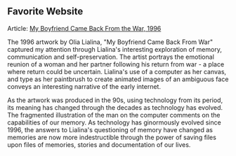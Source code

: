 ## Favorite Website
Article: [My Boyfriend Came Back From the War, 1996](https://anthology.rhizome.org/my-boyfriend-came-back-from-the-war)

The 1996 artwork by Olia Lialina, "My Boyfriend Came Back From War" captured my attention through Lialina's interesting exploration of memory, communication and self-preservation. The artist portrays the emotional reunion of a woman and her partner following his return from war - a place where return could be uncertain. Lialina's use of a computer as her canvas, and type as her paintbrush to create animated images of an ambiguous face conveys an interesting narrative of the early internet. 

As the artwork was produced in the 90s, using technology from its period, its meaning has changed through the decades as technology has evolved. The fragmented illustration of the man on the computer comments on the capabilities of our memory. As technology has ginormously evolved since 1996, the answers to Lialina's questioning of memory have changed as memories are now more indestructible through the power of saving files upon files of memories, stories and documentation of our lives. 